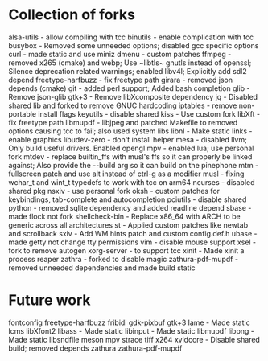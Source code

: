 # Collection of forks

alsa-utils - allow compiling with tcc
binutils - enable complication with tcc
busybox - Removed some unneeded options; disabled gcc specific options
curl - made static and use miniz
dmenu - custom patches
ffmpeg - removed x265 (cmake) and webp; Use ~libtls~ gnutls instead of openssl; Silence deprecation related warnings; enabled libv4l; Explicitly add sdl2 depend
freetype-harfbuzz - fix freetype path
girara - removed json depends (cmake)
git - added perl support; Added bash completion
glib - Remove json-glib
gtk+3 - Remove libXcomposite dependency
jq - Disabled shared lib and forked to remove GNUC hardcoding
iptables - remove non-portable install flags
keyutils - disable shared
kiss - Use custom fork
libXft - fix freetype path
libmupdf - libjpeg and patched Makefile to removed options causing tcc to fail; also used system libs
libnl - Make static
links - enable graphics
libudev-zero - don't install helper
mesa - disabled llvm; Only build useful drivers. Enabled opengl
mpv - enabled lua; use personal fork
mtdev - replace builtin_ffs with musl's ffs so it can properly be linked against; Also provide the --build arg so it can build on the pinephone
mtm - fullscreen patch and use alt instead of ctrl-g as a modifier
musl - fixing wchar_t and wint_t typedefs to work with tcc on arm64
ncurses - disabled shared pkg
nsxiv - use personal fork
oksh - custom patches for keybindings, tab-complete and autocompletion
pciutils - disable shared
python - removed sqlite dependency and added readline depend
sbase - made flock not fork
shellcheck-bin - Replace x86_64 with ARCH to be generic across all architectures
st - Applied custom patches like newtab and scrollback
sxiv - Add WM hints patch and custom config.def.h
ubase - made getty not change tty permissions
vim - disable mouse support
xsel - fork to remove autogen
xorg-server - to support tcc
xinit - Made xinit a process reaper
zathra - forked to disable magic
zathura-pdf-mupdf - removed unneeded dependencies and made build static

# Future work
fontconfig
freetype-harfbuzz
fribidi
gdk-pixbuf
gtk+3
lame - Made static
lcms
libXfont2
libass - Made static
libinput - Made static
libmupdf
libpng - Made static
libsndfile
meson
mpv
strace
tiff
x264
xvidcore - Disable shared build; removed depends
zathura
zathura-pdf-mupdf
